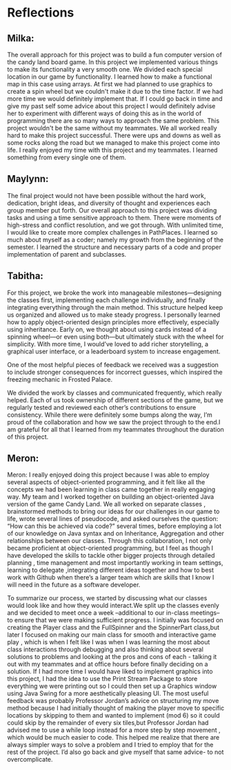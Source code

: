 # Reflections

## Milka: 

The overall approach for this project was to build a fun computer version of the candy land board game. In this project we implemented various things to make its functionality a very smooth one. We divided each special location in our game by functionality. I learned how to make a functional map in this case using arrays. At first we had planned to use graphics to create a spin wheel but we couldn't make it due to the time factor. If we had more time we would definitely implement that. If I could go back in time and give my past self some advice about this project I would definitely advise her to experiment with different ways of doing this as in the world of programming there are so many ways to approach the same problem. This project wouldn't be the same without my teammates. We all worked really hard to make this project successful. There were ups and downs as well as some rocks along the road but we managed to make this project come into life. I really enjoyed my time with this project and my teammates. I learned something from every single one of them.

## Maylynn:  

The final project would not have been possible without the hard work, dedication, bright ideas, and diversity of thought and experiences each group member put forth. Our overall approach to this project was dividing tasks and using a time sensitive approach to them. There were moments of high-stress and conflict resolution, and we got through. With unlimited time, I would like to create more complex challenges in PathPlaces. I learned so much about myself as a coder; namely my growth from the beginning of the semester. I learned the structure and necessary parts of a code and proper implementation of parent and subclasses. 


## Tabitha:
For this project, we broke the work into manageable milestones—designing the classes first, implementing each challenge individually, and finally integrating everything through the main method. This structure helped keep us organized and allowed us to make steady progress.
 I personally learned how to apply object-oriented design principles more effectively, especially using inheritance. 
Early on, we thought about using cards instead of a spinning wheel—or even using both—but ultimately stuck with the wheel for simplicity. With more time, I would’ve loved to add richer storytelling, a graphical user interface, or a leaderboard system to increase engagement. 

One of the most helpful pieces of feedback we received was a suggestion to include stronger consequences for incorrect guesses, which inspired the freezing mechanic in Frosted Palace. 

We divided the work by classes and communicated frequently, which really helped. Each of us took ownership of different sections of the game, but we regularly tested and reviewed each other’s contributions to ensure consistency. While there were definitely some bumps along the way, I’m proud of the collaboration and how we saw the project through to the end.I am grateful for all that I learned from my teammates throughout the duration of this project. 

## Meron:
Meron:
I really enjoyed doing this project because I was able to employ several aspects of object-oriented programming, and it felt like all the concepts we had been learning in class came together in really engaging way. My team and I worked together on building an object-oriented Java version of the game Candy Land. We all worked on separate classes , brainstormed methods to bring our ideas for our challenges in our game to life, wrote several lines of pseudocode, and asked ourselves the question: “How can this be achieved via code?” several times, before employing a lot of our knowledge on Java syntax and on Inheritance, Aggregation and other relationships between our classes. Through this collaboration, I not only became proficient at object-oriented programming, but I feel as though I have developed the skills to tackle other bigger projects through detailed planning , time management and most importantly working in team settings, learning to delegate ,integrating different ideas together and how to best work with Github when there’s a larger team which are skills that I know I will need in the future as a software developer.

To summarize our process, we started by discussing what our classes would look like and how they would interact.We split up the classes evenly and we decided to meet once a week –additional to our in-class meetings– to ensure that we were making sufficient progress. I initially was focused on creating the Player class and the FullSpinner and the SpinnerPart class,but later I focused on making our main class for smooth and interactive game play , which is when I felt like I was when I was learning the most about class interactions through debugging and also thinking about several solutions to problems and looking at the pros and cons of each - talking it out with my teammates and at office hours before finally deciding on a solution.
If I had more time I would have liked to implement graphics into this project, I had the idea to use the Print Stream Package to store everything we were printing out so I could then set up a Graphics window using Java Swing for a more aesthetically pleasing UI.
The most useful feedback was probably Professor Jordan’s advice on structuring my move method because I had initially thought of making the player move to specific locations by skipping to them and wanted to implement (mod 6) so it could could skip by the remainder of every six tiles,but Professor Jordan had advised me to use a while loop instead for a more step by step movement , which would be much easier to code. This helped me realize that there are always simpler ways to solve a problem and I tried to employ that for the rest of the project. I’d also go back and give myself that same advice- to not overcomplicate.

